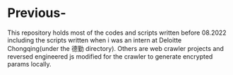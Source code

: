 # Previous-
This repository holds most of the codes and scripts written before 08.2022 including the scripts written when i was an intern at Deloitte Chongqing(under the 德勤 directory).
Others are web crawler projects and reversed engineered js modified for the crawler to generate encrypted params locally.
